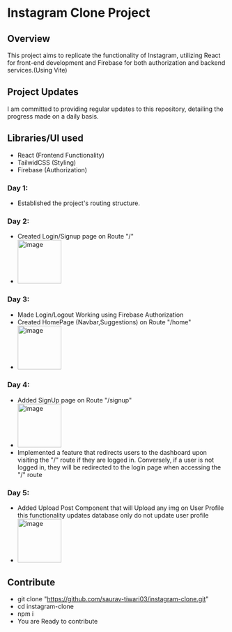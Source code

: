 # Instagram Clone Project

## Overview
This project aims to replicate the functionality of Instagram, utilizing React for front-end development and Firebase for both authorization and backend services.(Using Vite)

## Project Updates
I am committed to providing regular updates to this repository, detailing the progress made on a daily basis.

## Libraries/UI used
  - React (Frontend Functionality)
  - TailwidCSS (Styling)
  - Firebase (Authorization)

### Day 1:
 - Established the project's routing structure.
  
### Day 2:
  - Created Login/Signup page on Route "/"
  - <img width="100" alt="image" src="https://github.com/saurav-tiwari03/instagram-clone/assets/116860218/f7e0b9a5-9372-469f-a4f4-cdf9011ec46e">
### Day 3:
  - Made Login/Logout Working using Firebase Authorization
  - Created HomePage (Navbar,Suggestions) on Route "/home"
  - <img width="100" alt="image" src="https://github.com/saurav-tiwari03/instagram-clone/assets/116860218/89c2d0af-e82d-4c4a-96c1-465134f2d400">
### Day 4:
  - Added SignUp page on Route "/signup"
  - <img width="100" alt="image" src="https://github.com/saurav-tiwari03/instagram-clone/assets/116860218/b1fb26e9-d08e-4326-97e2-26fe169282ad">
  - Implemented a feature that redirects users to the dashboard upon visiting the "/" route if they are logged in. Conversely, if a user is not logged in, they will be redirected to the login page when accessing the "/" route

### Day 5:
  - Added Upload Post Component that will Upload any img on User Profile this functionality updates database only do not update user profile
  - <img width="100" alt="image" src="https://github.com/saurav-tiwari03/instagram-clone/assets/116860218/bf35b705-6698-4e5e-a4db-56df88906bc1">

## Contribute 
  - git clone "https://github.com/saurav-tiwari03/instagram-clone.git"
  - cd instagram-clone
  - npm i
  - You are Ready to contribute
